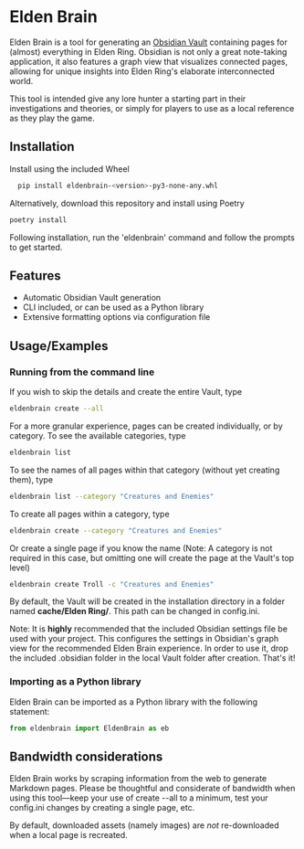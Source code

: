 
# Elden Brain

Elden Brain is a tool for generating an [Obsidian Vault](https://obsidian.md/) containing pages for (almost) everything in Elden Ring. Obsidian is not only a great note-taking application, it also features a graph view that visualizes connected pages, allowing for unique insights into Elden Ring's elaborate interconnected world.

This tool is intended give any lore hunter a starting part in their investigations and theories, or simply for players to use as a local reference as they play the game.

## Installation

Install using the included Wheel

```bash
  pip install eldenbrain-<version>-py3-none-any.whl
```

Alternatively, download this repository and install using Poetry

```bash
poetry install
```

Following installation, run the 'eldenbrain' command and follow the prompts to get started.

## Features

- Automatic Obsidian Vault generation
- CLI included, or can be used as a Python library
- Extensive formatting options via configuration file

## Usage/Examples

### Running from the command line
If you wish to skip the details and create the entire Vault, type
```bash
eldenbrain create --all
```
For a more granular experience, pages can be created individually, or by category. To see the available categories, type
```bash
eldenbrain list
```
To see the names of all pages within that category (without yet creating them), type
```bash
eldenbrain list --category "Creatures and Enemies"
```
To create all pages within a category, type
```bash
eldenbrain create --category "Creatures and Enemies"
```
Or create a single page if you know the name (Note: A category is not required in this case, but omitting one will create the page at the Vault's top level)
```bash
eldenbrain create Troll -c "Creatures and Enemies"
```

By default, the Vault will be created in the installation directory in a folder named **cache/Elden Ring/**. This path can be changed in config.ini.

Note: It is **highly** recommended that the included Obsidian settings file be used with your project. This configures the settings in Obsidian's graph view for the recommended Elden Brain experience. In order to use it, drop the included .obsidian folder in the local Vault folder after creation. That's it!

### Importing as a Python library

Elden Brain can be imported as a Python library with the following statement:

```python
from eldenbrain import EldenBrain as eb
```

## Bandwidth considerations

Elden Brain works by scraping information from the web to generate Markdown pages. Please be thoughtful and considerate of bandwidth when using this tool—keep your use of create --all to a minimum, test your config.ini changes by creating a single page, etc.

By default, downloaded assets (namely images) are *not* re-downloaded when a local page is recreated.